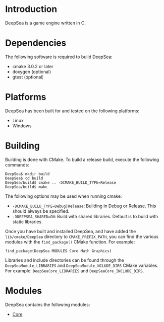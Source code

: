 # Introduction

DeepSea is a game engine written in C.

# Dependencies

The following software is required to build DeepSea:

* cmake 3.0.2 or later
* doxygen (optional)
* gtest (optional)

# Platforms

DeepSea has been built for and tested on the following platforms:

* Linux
* Windows

# Building

Building is done with CMake. To build a release build, execute the following commands:

	DeepSea$ mkdir build
	DeepSea$ cd build
	DeepSea/build$ cmake .. -DCMAKE_BUILD_TYPE=Release
	DeepSea/build$ make

The following options may be used when running cmake:

* `-DCMAKE_BUILD_TYPE=Debug|Release`: Building in Debug or Release. This should always be specified.
* `-DDEEPSEA_SHARED=ON`: Build with shared libraries. Default is to build with static libraries.

Once you have built and installed DeepSea, and have added the `lib/cmake/DeepSea` directory to `CMAKE_PREFIX_PATH`, you can find the various modules with the `find_package()` CMake function. For example:

    find_package(DeepSea MODULES Core Math Graphics)

Libraries and include directories can be found through the `DeepSeaModule_LIBRARIES` and `DeepSeaModule_NCLUDE_DIRS` CMake variables. For example: `DeepSeaCore_LIBRARIES` and `DeepSeaCore_INCLUDE_DIRS`.

# Modules

DeepSea contains the following modules:

* [Core](Core/README.md)

